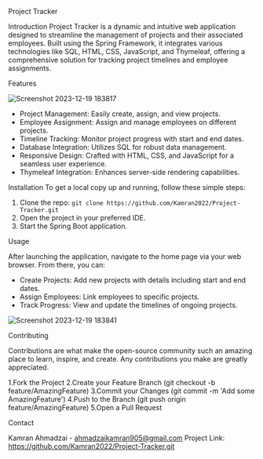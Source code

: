 Project Tracker

Introduction
Project Tracker is a dynamic and intuitive web application designed to streamline the management of projects and their associated employees. Built using the Spring Framework, it integrates various technologies like SQL, HTML, CSS, JavaScript, and Thymeleaf, offering a comprehensive solution for tracking project timelines and employee assignments.

Features


![Screenshot 2023-12-19 183817](https://github.com/Kamran2022/Project-Tracker/assets/97768463/9d58322d-c709-4bea-a6df-1fe892244920)


- Project Management: Easily create, assign, and view projects.
- Employee Assignment: Assign and manage employees on different projects.
- Timeline Tracking: Monitor project progress with start and end dates.
- Database Integration: Utilizes SQL for robust data management.
- Responsive Design: Crafted with HTML, CSS, and JavaScript for a seamless user experience.
- Thymeleaf Integration: Enhances server-side rendering capabilities.

Installation
To get a local copy up and running, follow these simple steps:

1. Clone the repo: `git clone https://github.com/Kamran2022/Project-Tracker.git`
2. Open the project in your preferred IDE.
3. Start the Spring Boot application.


Usage

After launching the application, navigate to the home page via your web browser. From there, you can:

- Create Projects: Add new projects with details including start and end dates.
- Assign Employees: Link employees to specific projects.
- Track Progress: View and update the timelines of ongoing projects.

![Screenshot 2023-12-19 183841](https://github.com/Kamran2022/Project-Tracker/assets/97768463/75106023-8701-4a26-811a-bd7b0378541a)

Contributing

Contributions are what make the open-source community such an amazing place to learn, inspire, and create. Any contributions you make are greatly appreciated.

1.Fork the Project
2.Create your Feature Branch (git checkout -b feature/AmazingFeature)
3.Commit your Changes (git commit -m 'Add some AmazingFeature')
4.Push to the Branch (git push origin feature/AmazingFeature)
5.Open a Pull Request

Contact

Kamran Ahmadzai - ahmadzaikamran905@gmail.com
Project Link: https://github.com/Kamran2022/Project-Tracker.git
